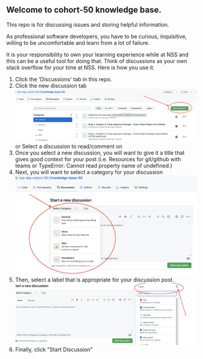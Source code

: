 ## Welcome to cohort-50 knowledge base. 
This repo is for discussing issues and storing helpful information.

As professional software developers, you have to be curious, inquisitive, willing to be uncomfortable and learn from a lot of failure. 

It is your responsibility to own your learning experience while at NSS and this can be a useful tool for doing that. Think of discussions as your own stack overflow for your time at NSS. Here is how you use it. 

1. Click the 'Discussions' tab in this repo.
1. Click the new discussion tab![](images/new_discussion.png)
or Select a discussion to read/comment on
1. Once you select a new discussion, you will want to give it a title that gives good context for your post (i.e. Resources for git/github with teams or TypeError: Cannot read property name of undefined.)
1. Next, you will want to select a category for your discussion ![](images/select_category.png)
1. Then, select a label that is appropriate for your discussion post. ![](images/select_label.png)
1. Finally, click "Start Discussion"